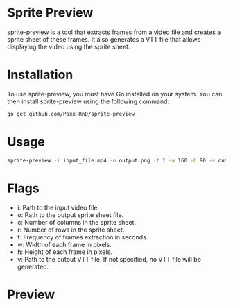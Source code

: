 # Sprite Preview
sprite-preview is a tool that extracts frames from a video file and creates a sprite sheet of these frames. It also generates a VTT file that allows displaying the video using the sprite sheet.

# Installation
To use sprite-preview, you must have Go installed on your system. You can then install sprite-preview using the following command:

```bash
go get github.com/Paxx-RnD/sprite-preview
```

# Usage

```bash
sprite-preview -i input_file.mp4 -o output.png -f 1 -w 160 -h 90 -v output.vtt
```

# Flags
- i: Path to the input video file.
- o: Path to the output sprite sheet file. 
- c: Number of columns in the sprite sheet. 
- r: Number of rows in the sprite sheet.
- f: Frequency of frames extraction in seconds.
- w: Width of each frame in pixels.
- h: Height of each frame in pixels.
- v: Path to the output VTT file. If not specified, no VTT file will be generated.

# Preview
